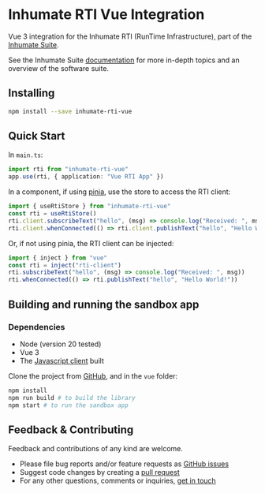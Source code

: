 # Inhumate RTI Vue Integration

Vue 3 integration for the Inhumate RTI
(RunTime Infrastructure), part of the [Inhumate Suite](https://inhumatesystems.com/products/suite/).

See the Inhumate Suite [documentation](https://docs.inhumatesystems.com/) for more in-depth topics and an overview of the software suite.

## Installing

```sh
npm install --save inhumate-rti-vue
```

## Quick Start

In `main.ts`:
```ts
import rti from "inhumate-rti-vue"
app.use(rti, { application: "Vue RTI App" })
```

In a component, if using [pinia](https://pinia.vuejs.org/), use the store to access the RTI client:
```ts
import { useRtiStore } from "inhumate-rti-vue"
const rti = useRtiStore()
rti.client.subscribeText("hello", (msg) => console.log("Received: ", msg))
rti.client.whenConnected(() => rti.client.publishText("hello", "Hello World!"))
```

Or, if not using pinia, the RTI client can be injected:
```ts
import { inject } from "vue"
const rti = inject("rti-client")
rti.subscribeText("hello", (msg) => console.log("Received: ", msg))
rti.whenConnected(() => rti.publishText("hello", "Hello World!"))
```

## Building and running the sandbox app

### Dependencies

- Node (version 20 tested)
- Vue 3
- The [Javascript client](../js/) built

Clone the project from [GitHub](https://github.com/inhumatesystems/rti-client), and in the `vue` folder:

```sh
npm install
npm run build # to build the library
npm start # to run the sandbox app
```

## Feedback & Contributing

Feedback and contributions of any kind are welcome.

- Please file bug reports and/or feature requests as [GitHub issues](https://github.com/inhumatesystems/rti-client/issues)
- Suggest code changes by creating a [pull request](https://github.com/inhumatesystems/rti-client/pulls)
- For any other questions, comments or inquiries, [get in touch](https://inhumatesystems.com/#contact)
